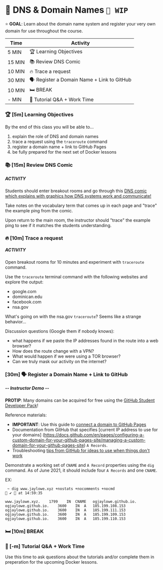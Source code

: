 <!-- Run as a slideshow: reveal-md README.md -w -->
# 🐳 DNS & Domain Names `🚧 WIP`

⭐️ **GOAL**: Learn about the domain name system and register your very own domain for use throughout the course.

| **Time** | **Activity**                              |
| -------- | ----------------------------------------- |
| 5 MIN    | 🏆 Learning Objectives                     |
| 15 MIN   | 📚 Review DNS Comic                        |
| 10 MIN   | 🔥 Trace a request                         |
| 30 MIN   | 🗣️ Register a Domain Name + Link to GitHub |
| 10 MIN   | 🛏️ BREAK                                   |
| - MIN    | 💪 Tutorial Q&A + Work Time                |

<!-- > -->

### 🏆 [5m] Learning Objectives

By the end of this class you will be able to...
1. explain the role of DNS and domain names
2. trace a request using the `traceroute` command
3. register a domain name + link to GitHub Pages
4. be fully prepared for the next set of Docker lessons

<!-- > -->

### 📚 [15m] Review DNS Comic

##### ACTIVITY

Students should enter breakout rooms and go through this [DNS comic which explains with graphics how DNS systems work and communicate!](https://howdns.works)

Take notes on the vocabulary term that comes up in each page and "trace" the example ping from the comic.

Upon return to the main room, the instructor should "trace" the example ping to see if it matches the students understanding.

<!-- > -->

### 🔥 [10m] Trace a request

##### ACTIVITY

Open breakout rooms for 10 minutes and experiment with `traceroute` command.

Use the `traceroute` terminal command with the following websites and explore the output:
- google.com
- dominican.edu
- facebook.com
- nsa.gov

What's going on with the nsa.gov `traceroute`? Seems like a strange behavior...

Discussion questions (Google them if nobody knows):
- what happens if we paste the IP addresses found in the route into a web browser?
- How does the route change with a VPN?
- What would happen if we were using a TOR browser?
- Can we truly mask our activity on the internet?

<!-- > -->

### [30m] 🗣️ Register a Domain Name + Link to GitHub

##### -- Instructor Demo --

**PROTIP**: Many domains can be acquired for free using the [GitHub Student Developer Pack](https://education.github.com/pack?sort=popularity&tag=Domains)!

Reference materials:
- **IMPORTANT**: Use this guide to [connect a domain to GitHub Pages](https://tech-at-du.github.io/ACS-3220-Docker-DevOps-Deployments/#/Guides/InfiniteGithubPages)
- Documentation from GitHub that specifies [current IP address to use for your domains] (https://docs.github.com/en/pages/configuring-a-custom-domain-for-your-github-pages-site/managing-a-custom-domain-for-your-github-pages-site) `A Records`.
- Troubleshooting [tips from GitHub for ideas to use when things don't work](https://docs.github.com/en/pages/configuring-a-custom-domain-for-your-github-pages-site/troubleshooting-custom-domains-and-github-pages#cname-errors)

Demonstrate a working set of `CNAME` and `A Record` properties using the `dig` command. As of June 2021, it should include four `A Records` and one `CNAME`.

EX:
```
 ~ dig www.jaylowe.xyz +nostats +nocomments +nocmd                                                  ✔  at 14:59:35

www.jaylowe.xyz.	1799	IN	CNAME	ogjaylowe.github.io.
ogjaylowe.github.io.	3600	IN	A	185.199.108.153
ogjaylowe.github.io.	3600	IN	A	185.199.111.153
ogjaylowe.github.io.	3600	IN	A	185.199.109.153
ogjaylowe.github.io.	3600	IN	A	185.199.110.153
```


<!-- > -->

### 🛏️ [10m] BREAK

<!-- > -->
### 💪 [-m] Tutorial Q&A + Work Time

Use this time to ask questions about the tutorials and/or complete them in preperation for the upcoming Docker lessons.

<!-- do not edit below this line !-->
[View]: https://tech-at-du.github.io/ACS-3230-Web-Security/Slides/00-LESSON_NAME_TODO
[Gradescope]: https://www.gradescope.com/courses/428484
[Link]: https://en.wikipedia.org/wiki/HTTP_404
